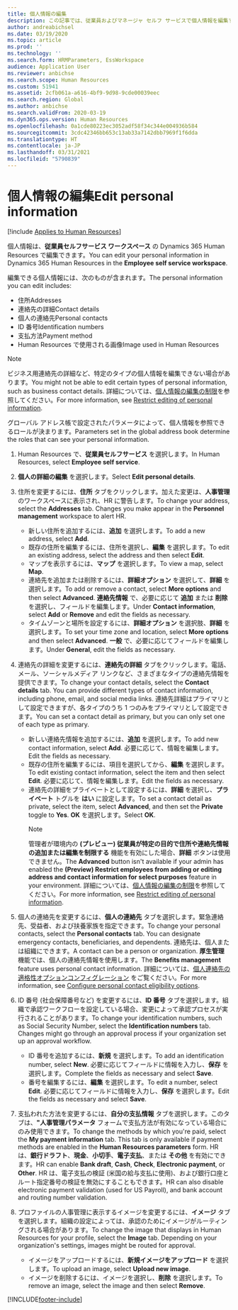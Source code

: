 ```yaml
---
title: 個人情報の編集
description: この記事では、従業員およびマネージャ セルフ サービスで個人情報を編集する方法について説明します。
author: andreabichsel
ms.date: 03/19/2020
ms.topic: article
ms.prod: ''
ms.technology: ''
ms.search.form: HRMParameters, EssWorkspace
audience: Application User
ms.reviewer: anbichse
ms.search.scope: Human Resources
ms.custom: 51941
ms.assetid: 2cfb061a-a616-4bf9-9d98-9cde00039eec
ms.search.region: Global
ms.author: anbichse
ms.search.validFrom: 2020-03-19
ms.dyn365.ops.version: Human Resources
ms.openlocfilehash: 0a1cde80223ec3052adf58f34c344e004936b584
ms.sourcegitcommit: 3cdc42346bb653c13ab33a7142dbb7969f1f6dda
ms.translationtype: HT
ms.contentlocale: ja-JP
ms.lasthandoff: 03/31/2021
ms.locfileid: "5790839"
---
```

# <a name="edit-personal-information"></a><span data-ttu-id="d8b7d-103">個人情報の編集</span><span class="sxs-lookup"><span data-stu-id="d8b7d-103">Edit personal information</span></span>

[!include [Applies to Human Resources](../includes/applies-to-hr.md)]

<span data-ttu-id="d8b7d-104">個人情報は、**従業員セルフサービス ワークスペース** の Dynamics 365 Human Resources で編集できます。</span><span class="sxs-lookup"><span data-stu-id="d8b7d-104">You can edit your personal information in Dynamics 365 Human Resources in the **Employee self service workspace**.</span></span>

<span data-ttu-id="d8b7d-105">編集できる個人情報には、次のものが含まれます。</span><span class="sxs-lookup"><span data-stu-id="d8b7d-105">The personal information you can edit includes:</span></span>

- <span data-ttu-id="d8b7d-106">住所</span><span class="sxs-lookup"><span data-stu-id="d8b7d-106">Addresses</span></span>
- <span data-ttu-id="d8b7d-107">連絡先の詳細</span><span class="sxs-lookup"><span data-stu-id="d8b7d-107">Contact details</span></span>
- <span data-ttu-id="d8b7d-108">個人の連絡先</span><span class="sxs-lookup"><span data-stu-id="d8b7d-108">Personal contacts</span></span>
- <span data-ttu-id="d8b7d-109">ID 番号</span><span class="sxs-lookup"><span data-stu-id="d8b7d-109">Identification numbers</span></span>
- <span data-ttu-id="d8b7d-110">支払方法</span><span class="sxs-lookup"><span data-stu-id="d8b7d-110">Payment method</span></span>
- <span data-ttu-id="d8b7d-111">Human Resources で使用される画像</span><span class="sxs-lookup"><span data-stu-id="d8b7d-111">Image used in Human Resources</span></span>

>[!NOTE]
><span data-ttu-id="d8b7d-112">ビジネス用連絡先の詳細など、特定のタイプの個人情報を編集できない場合があります。</span><span class="sxs-lookup"><span data-stu-id="d8b7d-112">You might not be able to edit certain types of personal information, such as business contact details.</span></span> <span data-ttu-id="d8b7d-113">詳細については、[個人情報の編集の制限](hr-employee-self-service-restrict-editing.md)を参照してください。</span><span class="sxs-lookup"><span data-stu-id="d8b7d-113">For more information, see [Restrict editing of personal information](hr-employee-self-service-restrict-editing.md).</span></span>

<span data-ttu-id="d8b7d-114">グローバル アドレス帳で設定されたパラメータによって、個人情報を参照できるロールが決まります。</span><span class="sxs-lookup"><span data-stu-id="d8b7d-114">Parameters set in the global address book determine the roles that can see your personal information.</span></span>

1. <span data-ttu-id="d8b7d-115">Human Resources で、**従業員セルフサービス** を選択します。</span><span class="sxs-lookup"><span data-stu-id="d8b7d-115">In Human Resources, select **Employee self service**.</span></span>

2. <span data-ttu-id="d8b7d-116">**個人の詳細の編集** を選択します。</span><span class="sxs-lookup"><span data-stu-id="d8b7d-116">Select **Edit personal details**.</span></span>

3. <span data-ttu-id="d8b7d-117">住所を変更するには、**住所** タブをクリックします。加えた変更は、**人事管理** のワークスペースに表示され、HR に警告します。</span><span class="sxs-lookup"><span data-stu-id="d8b7d-117">To change your address, select the **Addresses** tab. Changes you make appear in the **Personnel management** workspace to alert HR.</span></span>

    - <span data-ttu-id="d8b7d-118">新しい住所を追加するには、**追加** を選択します。</span><span class="sxs-lookup"><span data-stu-id="d8b7d-118">To add a new address, select **Add**.</span></span>
    - <span data-ttu-id="d8b7d-119">既存の住所を編集するには、住所を選択し、**編集** を選択します。</span><span class="sxs-lookup"><span data-stu-id="d8b7d-119">To edit an existing address, select the address and then select **Edit**.</span></span>
    - <span data-ttu-id="d8b7d-120">マップを表示するには、**マップ** を選択します。</span><span class="sxs-lookup"><span data-stu-id="d8b7d-120">To view a map, select **Map**.</span></span>
    - <span data-ttu-id="d8b7d-121">連絡先を追加または削除するには、**詳細オプション** を選択して、**詳細** を選択します。</span><span class="sxs-lookup"><span data-stu-id="d8b7d-121">To add or remove a contact, select **More options** and then select **Advanced**.</span></span> <span data-ttu-id="d8b7d-122">**連絡先情報** で、必要に応じて **追加** または **削除** を選択し、フィールドを編集します。</span><span class="sxs-lookup"><span data-stu-id="d8b7d-122">Under **Contact information**, select **Add** or **Remove** and edit the fields as necessary.</span></span>
    - <span data-ttu-id="d8b7d-123">タイムゾーンと場所を設定するには、**詳細オプション** を選択肢、**詳細** を選択します。</span><span class="sxs-lookup"><span data-stu-id="d8b7d-123">To set your time zone and location, select **More options** and then select **Advanced**.</span></span> <span data-ttu-id="d8b7d-124">**一般** で、必要に応じてフィールドを編集します。</span><span class="sxs-lookup"><span data-stu-id="d8b7d-124">Under **General**, edit the fields as necessary.</span></span>

4. <span data-ttu-id="d8b7d-125">連絡先の詳細を変更するには、**連絡先の詳細** タブをクリックします。電話、メール、ソーシャルメディア リンクなど、さまざまなタイプの連絡先情報を提供できます。</span><span class="sxs-lookup"><span data-stu-id="d8b7d-125">To change your contact details, select the **Contact details** tab. You can provide different types of contact information, including phone, email, and social media links.</span></span> <span data-ttu-id="d8b7d-126">連絡先詳細はプライマリとして設定できますが、各タイプのうち 1 つのみをプライマリとして設定できます。</span><span class="sxs-lookup"><span data-stu-id="d8b7d-126">You can set a contact detail as primary, but you can only set one of each type as primary.</span></span>

    - <span data-ttu-id="d8b7d-127">新しい連絡先情報を追加するには、**追加** を選択します。</span><span class="sxs-lookup"><span data-stu-id="d8b7d-127">To add new contact information, select **Add**.</span></span> <span data-ttu-id="d8b7d-128">必要に応じて、情報を編集します。</span><span class="sxs-lookup"><span data-stu-id="d8b7d-128">Edit the fields as necessary.</span></span>
    - <span data-ttu-id="d8b7d-129">既存の住所を編集するには、項目を選択してから、**編集** を選択します。</span><span class="sxs-lookup"><span data-stu-id="d8b7d-129">To edit existing contact information, select the item and then select **Edit**.</span></span> <span data-ttu-id="d8b7d-130">必要に応じて、情報を編集します。</span><span class="sxs-lookup"><span data-stu-id="d8b7d-130">Edit the fields as necessary.</span></span>
    - <span data-ttu-id="d8b7d-131">連絡先の詳細をプライベートとして設定するには、**詳細** を選択し、**プライベート** トグルを **はい** に設定します。</span><span class="sxs-lookup"><span data-stu-id="d8b7d-131">To set a contact detail as private, select the item, select **Advanced**, and then set the **Private** toggle to **Yes**.</span></span> <span data-ttu-id="d8b7d-132">**OK** を選択します。</span><span class="sxs-lookup"><span data-stu-id="d8b7d-132">Select **OK**.</span></span>
      >[!NOTE]
      ><span data-ttu-id="d8b7d-133">管理者が環境内の **(プレビュー) 従業員が特定の目的で住所や連絡先情報の追加または編集を制限する** 機能を有効にした場合、**詳細** ボタンは使用できません。</span><span class="sxs-lookup"><span data-stu-id="d8b7d-133">The **Advanced** button isn't available if your admin has enabled the **(Preview) Restrict employees from adding or editing address and contact information for select purposes** feature in your environment.</span></span> <span data-ttu-id="d8b7d-134">詳細については、[個人情報の編集の制限](hr-employee-self-service-restrict-editing.md)を参照してください。</span><span class="sxs-lookup"><span data-stu-id="d8b7d-134">For more information, see [Restrict editing of personal information](hr-employee-self-service-restrict-editing.md).</span></span>
  
5. <span data-ttu-id="d8b7d-135">個人の連絡先を変更するには、**個人の連絡先** タブを選択します。緊急連絡先、受益者、および扶養家族を指定できます。</span><span class="sxs-lookup"><span data-stu-id="d8b7d-135">To change your personal contacts, select the **Personal contacts** tab. You can designate emergency contacts, beneficiaries, and dependents.</span></span> <span data-ttu-id="d8b7d-136">連絡先は、個人または組織にできます。</span><span class="sxs-lookup"><span data-stu-id="d8b7d-136">A contact can be a person or organization.</span></span> <span data-ttu-id="d8b7d-137">**厚生管理** 機能では、個人の連絡先情報を使用します。</span><span class="sxs-lookup"><span data-stu-id="d8b7d-137">The **Benefits management** feature uses personal contact information.</span></span> <span data-ttu-id="d8b7d-138">詳細については、[個人連絡先の適格性オプションコンフィグレーション](hr-benefits-setup-contact-eligibility-options.md) をご覧ください。</span><span class="sxs-lookup"><span data-stu-id="d8b7d-138">For more information, see [Configure personal contact eligibility options](hr-benefits-setup-contact-eligibility-options.md).</span></span>

6. <span data-ttu-id="d8b7d-139">ID 番号 (社会保障番号など) を変更するには、**ID 番号** タブを選択します。組織で承認ワークフローを設定している場合、変更によって承認プロセスが実行されることがあります。</span><span class="sxs-lookup"><span data-stu-id="d8b7d-139">To change your identification numbers, such as Social Security Number, select the **Identification numbers** tab. Changes might go through an approval process if your organization set up an approval workflow.</span></span>

    - <span data-ttu-id="d8b7d-140">ID 番号を追加するには、**新規** を選択します。</span><span class="sxs-lookup"><span data-stu-id="d8b7d-140">To add an identification number, select **New**.</span></span> <span data-ttu-id="d8b7d-141">必要に応じてフィールドに情報を入力し、**保存** を選択します。</span><span class="sxs-lookup"><span data-stu-id="d8b7d-141">Complete the fields as necessary and select **Save**.</span></span>
    - <span data-ttu-id="d8b7d-142">番号を編集するには、**編集** を選択します。</span><span class="sxs-lookup"><span data-stu-id="d8b7d-142">To edit a number, select **Edit**.</span></span> <span data-ttu-id="d8b7d-143">必要に応じてフィールドに情報を入力し、**保存** を選択します。</span><span class="sxs-lookup"><span data-stu-id="d8b7d-143">Edit the fields as necessary and select **Save**.</span></span>

7. <span data-ttu-id="d8b7d-144">支払われた方法を変更するには、**自分の支払情報** タブを選択します。このタブは、**"人事管理パラメータ** フォームで支払方法が有効になっている場合にのみ使用できます。</span><span class="sxs-lookup"><span data-stu-id="d8b7d-144">To change the methods by which you're paid, select the **My payment information** tab. This tab is only available if payment methods are enabled in the **Human Resources parameters** form.</span></span> <span data-ttu-id="d8b7d-145">HR は、**銀行ドラフト**、**現金**、**小切手**、**電子支払**、または **その他** を有効にできます。</span><span class="sxs-lookup"><span data-stu-id="d8b7d-145">HR can enable **Bank draft**, **Cash**, **Check**, **Electronic payment**, or **Other**.</span></span> <span data-ttu-id="d8b7d-146">HR は、電子支払の検証 (米国の給与支払に使用)、および銀行口座とルート指定番号の検証を無効にすることもできます。</span><span class="sxs-lookup"><span data-stu-id="d8b7d-146">HR can also disable electronic payment validation (used for US Payroll), and bank account and routing number validation.</span></span>

8. <span data-ttu-id="d8b7d-147">プロファイルの人事管理に表示するイメージを変更するには、**イメージ** タブを選択します。組織の設定によっては、承認のためにイメージがルーティングされる場合があります。</span><span class="sxs-lookup"><span data-stu-id="d8b7d-147">To change the image that displays in Human Resources for your profile, select the **Image** tab. Depending on your organization's settings, images might be routed for approval.</span></span>

    - <span data-ttu-id="d8b7d-148">イメージをアップロードするには、**新規イメージをアップロード** を選択します。</span><span class="sxs-lookup"><span data-stu-id="d8b7d-148">To upload an image, select **Upload new image**.</span></span>
    - <span data-ttu-id="d8b7d-149">イメージを削除するには、イメージを選択し、**削除** を選択します。</span><span class="sxs-lookup"><span data-stu-id="d8b7d-149">To remove an image, select the image and then select **Remove**.</span></span>



[!INCLUDE[footer-include](../includes/footer-banner.md)]
